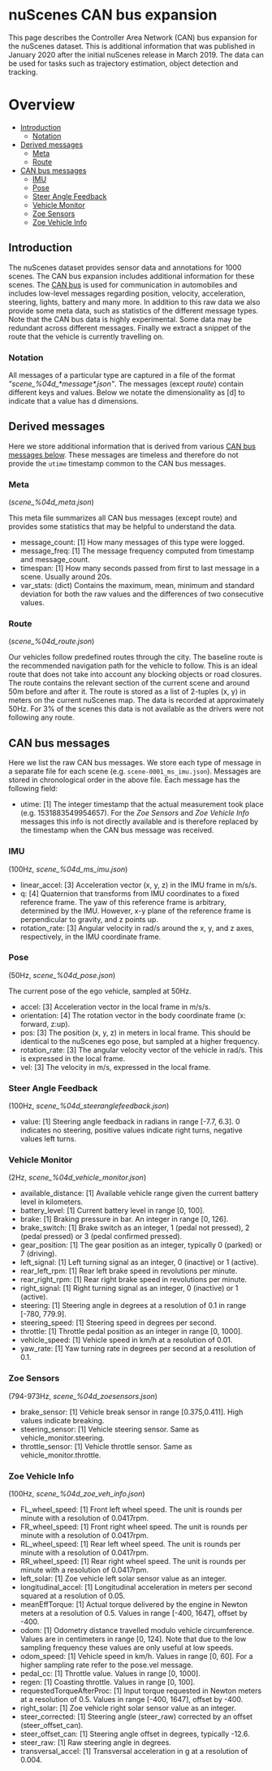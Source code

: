 # nuScenes CAN bus expansion
This page describes the Controller Area Network (CAN) bus expansion for the nuScenes dataset.
This is additional information that was published in January 2020 after the initial nuScenes release in March 2019.
The data can be used for tasks such as trajectory estimation, object detection and tracking.

# Overview
- [Introduction](#introduction)
  - [Notation](#notation)
- [Derived messages](#derived-messages)
  - [Meta](#meta)
  - [Route](#route)
- [CAN bus messages](#can-bus-messages)
  - [IMU](#imu)
  - [Pose](#pose)
  - [Steer Angle Feedback](#steer-angle-feedback)
  - [Vehicle Monitor](#vehicle-monitor)
  - [Zoe Sensors](#zoe-sensors)
  - [Zoe Vehicle Info](#zoe-vehicle-info)

## Introduction
The nuScenes dataset provides sensor data and annotations for 1000 scenes.
The CAN bus expansion includes additional information for these scenes.
The [CAN bus](https://copperhilltech.com/a-brief-introduction-to-controller-area-network/) is used for communication in automobiles and includes low-level messages regarding position, velocity, acceleration, steering, lights, battery and many more.
In addition to this raw data we also provide some meta data, such as statistics of the different message types.
Note that the CAN bus data is highly experimental.
Some data may be redundant across different messages.
Finally we extract a snippet of the route that the vehicle is currently travelling on.

### Notation
All messages of a particular type are captured in a file of the format *"scene_%04d_\*message\*.json"*.
The messages (except *route*) contain different keys and values.
Below we notate the dimensionality as \[d\] to indicate that a value has d dimensions.
  
## Derived messages
Here we store additional information that is derived from various [CAN bus messages below](#can-bus-messages).
These messages are timeless and therefore do not provide the `utime` timestamp common to the CAN bus messages.

### Meta
(*scene_%04d_meta.json*)

This meta file summarizes all CAN bus messages (except route) and provides some statistics that may be helpful to understand the data.
- message_count: \[1\] How many messages of this type were logged.
- message_freq: \[1\] The message frequency computed from timestamp and message_count.
- timespan: \[1\] How many seconds passed from first to last message in a scene. Usually around 20s.
- var_stats: (dict) Contains the maximum, mean, minimum and standard deviation for both the raw values and the differences of two consecutive values.

### Route
(*scene_%04d_route.json*)

Our vehicles follow predefined routes through the city.
The baseline route is the recommended navigation path for the vehicle to follow.
This is an ideal route that does not take into account any blocking objects or road closures.
The route contains the relevant section of the current scene and around 50m before and after it.
The route is stored as a list of 2-tuples (x, y) in meters on the current nuScenes map.
The data is recorded at approximately 50Hz.
For 3% of the scenes this data is not available as the drivers were not following any route.

## CAN bus messages
Here we list the raw CAN bus messages.
We store each type of message in a separate file for each scene (e.g. `scene-0001_ms_imu.json`).
Messages are stored in chronological order in the above file. 
Each message has the following field:
- utime: \[1\] The integer timestamp that the actual measurement took place (e.g. 1531883549954657).
For the *Zoe Sensors* and *Zoe Vehicle Info* messages this info is not directly available and is therefore replaced by the timestamp when the CAN bus message was received.

### IMU 
(100Hz, *scene_%04d_ms_imu.json*)

- linear_accel: \[3\] Acceleration vector (x, y, z) in the IMU frame in m/s/s.
- q: \[4\] Quaternion that transforms from IMU coordinates to a fixed reference frame. The yaw of this reference frame is arbitrary, determined by the IMU. However, x-y plane of the reference frame is perpendicular to gravity, and z points up. 
- rotation_rate: \[3\] Angular velocity in rad/s around the x, y, and z axes, respectively, in the IMU coordinate frame.

### Pose
(50Hz, *scene_%04d_pose.json*)

The current pose of the ego vehicle, sampled at 50Hz.
- accel: \[3\] Acceleration vector in the local frame in m/s/s.
- orientation: \[4\]  The rotation vector in the body coordinate frame (x: forward, z:up).
- pos: \[3\] The position (x, y, z) in meters in local frame. This should be identical to the nuScenes ego pose, but sampled at a higher frequency.
- rotation_rate: \[3\] The angular velocity vector of the vehicle in rad/s.  This is expressed in the local frame.
- vel: \[3\] The velocity in m/s, expressed in the local frame.
 
### Steer Angle Feedback
(100Hz, *scene_%04d_steeranglefeedback.json*)

- value: \[1\] Steering angle feedback in radians in range \[-7.7, 6.3\]. 0 indicates no steering, positive values indicate right turns, negative values left turns.

### Vehicle Monitor
(2Hz, *scene_%04d_vehicle_monitor.json*)

- available_distance: \[1\] Available vehicle range given the current battery level in kilometers.
- battery_level: \[1\] Current battery level in range \[0, 100\].
- brake: \[1\] Braking pressure in bar. An integer in range \[0, 126\]. 
- brake_switch: \[1\] Brake switch as an integer, 1 (pedal not pressed), 2 (pedal pressed) or 3 (pedal confirmed pressed).
- gear_position: \[1\] The gear position as an integer, typically 0 (parked) or 7 (driving).
- left_signal: \[1\] Left turning signal as an integer, 0 (inactive) or 1 (active).
- rear_left_rpm: \[1\] Rear left brake speed in revolutions per minute.
- rear_right_rpm: \[1\] Rear right brake speed in revolutions per minute.
- right_signal: \[1\] Right turning signal as an integer, 0 (inactive) or 1 (active).
- steering: \[1\] Steering angle in degrees at a resolution of 0.1 in range \[-780, 779.9\].
- steering_speed: \[1\] Steering speed in degrees per second.
- throttle: \[1\] Throttle pedal position as an integer in range \[0, 1000\].
- vehicle_speed: \[1\] Vehicle speed in km/h at a resolution of 0.01. 
- yaw_rate: \[1\] Yaw turning rate in degrees per second at a resolution of 0.1.

### Zoe Sensors
(794-973Hz, *scene_%04d_zoesensors.json*)

- brake_sensor: \[1\] Vehicle break sensor in range \[0.375,0.411\]. High values indicate breaking.
- steering_sensor: \[1\] Vehicle steering sensor. Same as vehicle_monitor.steering.
- throttle_sensor: \[1\] Vehicle throttle sensor. Same as vehicle_monitor.throttle.

### Zoe Vehicle Info
(100Hz, *scene_%04d_zoe_veh_info.json*)

- FL_wheel_speed: \[1\] Front left wheel speed. The unit is rounds per minute with a resolution of 0.0417rpm.
- FR_wheel_speed: \[1\] Front right wheel speed. The unit is rounds per minute with a resolution of 0.0417rpm.
- RL_wheel_speed: \[1\] Rear left wheel speed. The unit is rounds per minute with a resolution of 0.0417rpm.
- RR_wheel_speed: \[1\] Rear right wheel speed. The unit is rounds per minute with a resolution of 0.0417rpm.
- left_solar: \[1\] Zoe vehicle left solar sensor value as an integer.
- longitudinal_accel: \[1\] Longitudinal acceleration in meters per second squared at a resolution of 0.05.
- meanEffTorque: \[1\] Actual torque delivered by the engine in Newton meters at a resolution of 0.5. Values in range \[-400, 1647\], offset by -400.
- odom: \[1\] Odometry distance travelled modulo vehicle circumference. Values are in centimeters in range \[0, 124\]. Note that due to the low sampling frequency these values are only useful at low speeds.
- odom_speed: \[1\] Vehicle speed in km/h. Values in range \[0, 60\]. For a higher sampling rate refer to the pose.vel message.
- pedal_cc: \[1\] Throttle value. Values in range \[0, 1000\].
- regen: \[1\] Coasting throttle. Values in range \[0, 100\].
- requestedTorqueAfterProc: \[1\] Input torque requested in Newton meters at a resolution of 0.5. Values in range \[-400, 1647\], offset by -400.
- right_solar: \[1\] Zoe vehicle right solar sensor value as an integer.
- steer_corrected: \[1\] Steering angle (steer_raw) corrected by an offset (steer_offset_can).
- steer_offset_can: \[1\] Steering angle offset in degrees, typically -12.6.
- steer_raw: \[1\] Raw steering angle in degrees.
- transversal_accel: \[1\] Transversal acceleration in g at a resolution of 0.004.